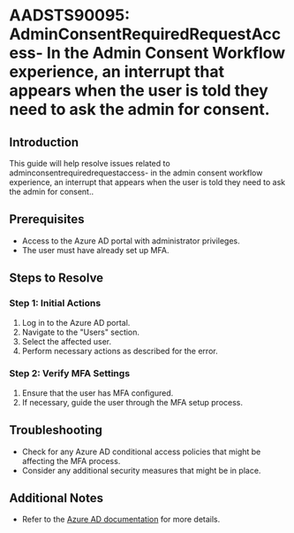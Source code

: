 # AADSTS90095: AdminConsentRequiredRequestAccess-  In the Admin Consent Workflow experience, an interrupt that appears when the user is told they need to ask the admin for consent.

## Introduction
This guide will help resolve issues related to adminconsentrequiredrequestaccess-  in the admin consent workflow experience, an interrupt that appears when the user is told they need to ask the admin for consent..

## Prerequisites
- Access to the Azure AD portal with administrator privileges.
- The user must have already set up MFA.

## Steps to Resolve

### Step 1: Initial Actions
1. Log in to the Azure AD portal.
2. Navigate to the "Users" section.
3. Select the affected user.
4. Perform necessary actions as described for the error.

### Step 2: Verify MFA Settings
1. Ensure that the user has MFA configured.
2. If necessary, guide the user through the MFA setup process.

## Troubleshooting
- Check for any Azure AD conditional access policies that might be affecting the MFA process.
- Consider any additional security measures that might be in place.

## Additional Notes
- Refer to the [Azure AD documentation](https://learn.microsoft.com/en-us/azure/active-directory/) for more details.
